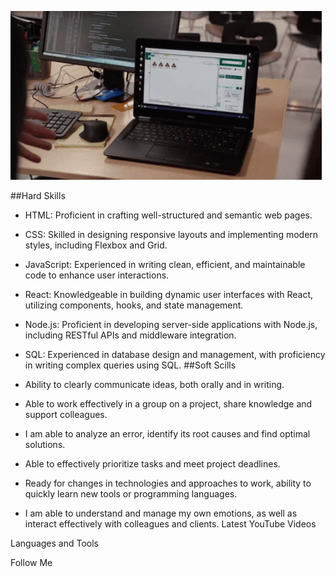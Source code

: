 ![Header](./assets/c6060934b339ff4f4f9cf7796a4744405111619bc74ab8b9bde739b29b28cf94.gif)

##Hard Skills

- HTML: Proficient in crafting well-structured and semantic web pages.
- CSS: Skilled in designing responsive layouts and implementing modern styles, including Flexbox and Grid.
- JavaScript: Experienced in writing clean, efficient, and maintainable code to enhance user interactions.
- React: Knowledgeable in building dynamic user interfaces with React, utilizing components, hooks, and state management.
- Node.js: Proficient in developing server-side applications with Node.js, including RESTful APIs and middleware integration.
- SQL: Experienced in database design and management, with proficiency in writing complex queries using SQL.
##Soft Scills

- Ability to clearly communicate ideas, both orally and in writing. 

- Able to work effectively in a group on a project, share knowledge and support colleagues.

- I am able to analyze an error, identify its root causes and find optimal solutions.
  
- Able to effectively prioritize tasks and meet project deadlines.
  
- Ready for changes in technologies and approaches to work, ability to quickly learn new tools or programming languages.

- I am able to understand and manage my own emotions, as well as interact effectively with colleagues and clients.
Latest YouTube Videos

Languages and Tools

Follow Me


